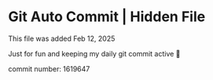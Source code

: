 # Git Auto Commit | Hidden File

This file was added Feb 12, 2025

Just for fun and keeping my daily git commit active 🤪

commit number: 1619647
